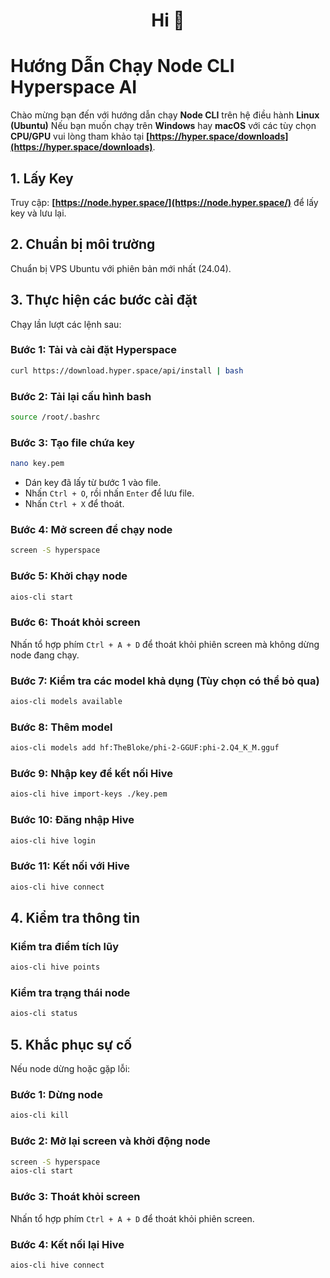  <h1 align="center">Hi 👋</h1>

# Hướng Dẫn Chạy Node CLI Hyperspace AI

Chào mừng bạn đến với hướng dẫn chạy **Node CLI** trên hệ điều hành **Linux (Ubuntu)** Nếu bạn muốn chạy trên **Windows** hay **macOS** với các tùy chọn **CPU/GPU** vui lòng tham khảo tại **[https://hyper.space/downloads](https://hyper.space/downloads)**.

## 1. Lấy Key
Truy cập: **[https://node.hyper.space/](https://node.hyper.space/)** để lấy key và lưu lại.

## 2. Chuẩn bị môi trường
Chuẩn bị VPS Ubuntu với phiên bản mới nhất (24.04).

## 3. Thực hiện các bước cài đặt

Chạy lần lượt các lệnh sau:

### Bước 1: Tải và cài đặt Hyperspace
```bash
curl https://download.hyper.space/api/install | bash
```

### Bước 2: Tải lại cấu hình bash
```bash
source /root/.bashrc
```

### Bước 3: Tạo file chứa key
```bash
nano key.pem
```
- Dán key đã lấy từ bước 1 vào file.
- Nhấn `Ctrl + O`, rồi nhấn `Enter` để lưu file.
- Nhấn `Ctrl + X` để thoát.

### Bước 4: Mở screen để chạy node
```bash
screen -S hyperspace
```

### Bước 5: Khởi chạy node
```bash
aios-cli start
```

### Bước 6: Thoát khỏi screen
Nhấn tổ hợp phím `Ctrl + A + D` để thoát khỏi phiên screen mà không dừng node đang chạy.

### Bước 7: Kiểm tra các model khả dụng (Tùy chọn có thể bỏ qua)
```bash
aios-cli models available
```

### Bước 8: Thêm model
```bash
aios-cli models add hf:TheBloke/phi-2-GGUF:phi-2.Q4_K_M.gguf
```

### Bước 9: Nhập key để kết nối Hive
```bash
aios-cli hive import-keys ./key.pem
```

### Bước 10: Đăng nhập Hive
```bash
aios-cli hive login
```

### Bước 11: Kết nối với Hive
```bash
aios-cli hive connect
```

## 4. Kiểm tra thông tin

### Kiểm tra điểm tích lũy
```bash
aios-cli hive points
```

### Kiểm tra trạng thái node
```bash
aios-cli status
```

## 5. Khắc phục sự cố

Nếu node dừng hoặc gặp lỗi:

### Bước 1: Dừng node
```bash
aios-cli kill
```

### Bước 2: Mở lại screen và khởi động node
```bash
screen -S hyperspace
aios-cli start
```

### Bước 3: Thoát khỏi screen
Nhấn tổ hợp phím `Ctrl + A + D` để thoát khỏi phiên screen.

### Bước 4: Kết nối lại Hive
```bash
aios-cli hive connect
```
